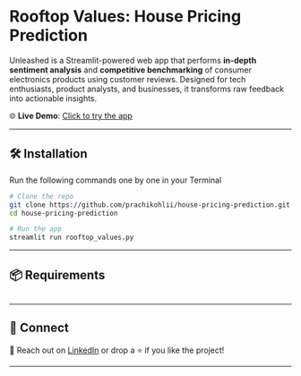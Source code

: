 # Rooftop Values: House Pricing Prediction


Unleashed is a Streamlit-powered web app that performs **in-depth sentiment analysis** and **competitive benchmarking** of consumer electronics products using customer reviews. Designed for tech enthusiasts, product analysts, and businesses, it transforms raw feedback into actionable insights.

🌐 **Live Demo**: [Click to try the app](https://housepricingprediction-hy3pscsayeglgtdjxs6jfb.streamlit.app/)

---

## 🛠️ Installation
Run the following commands one by one in your Terminal 
```bash
# Clone the repo
git clone https://github.com/prachikohlii/house-pricing-prediction.git
cd house-pricing-prediction

# Run the app
streamlit run rooftop_values.py
```
---

## 📦 Requirements
```txt

```
---
## 🔗 Connect
📧 Reach out on [LinkedIn](https://www.linkedin.com/in/prachikohli00/) or drop a ⭐ if you like the project!

---
